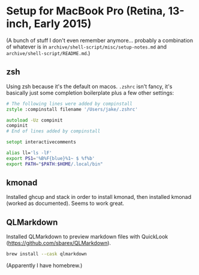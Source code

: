 # Setup for MacBook Pro (Retina, 13-inch, Early 2015)

(A bunch of stuff I don't even remember anymore... probably a combination of
whatever is in `archive/shell-script/misc/setup-notes.md` and
`archive/shell-script/README.md`.)

## zsh

Using zsh because it's the default on macos. `.zshrc` isn't fancy, it's
basically just some completion boilerplate plus a few other settings:

```zsh
# The following lines were added by compinstall
zstyle :compinstall filename '/Users/jake/.zshrc'

autoload -Uz compinit
compinit
# End of lines added by compinstall

setopt interactivecomments

alias ll='ls -lF'
export PS1='%B%F{blue}%1~ $ %f%b'
export PATH="$PATH:$HOME/.local/bin"
```

## kmonad

Installed ghcup and stack in order to install kmonad,
then installed kmonad (worked as documented).
Seems to work great.

## QLMarkdown

Installed QLMarkdown to preview markdown files with QuickLook
(<https://github.com/sbarex/QLMarkdown>).

```sh
brew install --cask qlmarkdown
```

(Apparently I have homebrew.)

